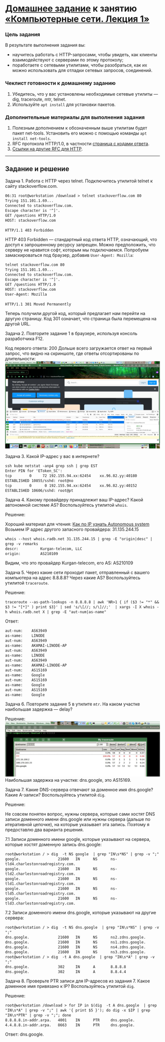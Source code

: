 # [Домашнее задание](https://github.com/a-prokopyev-resume/sysadm-homeworks/tree/devsys10/03-sysadmin-06-net) к занятию [«Компьютерные сети. Лекция 1»](https://netology.ru/profile/program/sys-dev-27/lessons/242281/lesson_items/1286605)

### Цель задания

В результате выполнения задания вы: 

* научитесь работать с HTTP-запросами, чтобы увидеть, как клиенты взаимодействуют с серверами по этому протоколу;
* поработаете с сетевыми утилитами, чтобы разобраться, как их можно использовать для отладки сетевых запросов, соединений.

### Чеклист готовности к домашнему заданию

1. Убедитесь, что у вас установлены необходимые сетевые утилиты — dig, traceroute, mtr, telnet.
2. Используйте `apt install` для установки пакетов.

### Дополнительные материалы для выполнения задания

1. Полезным дополнением к обозначенным выше утилитам будет пакет net-tools. Установить его можно с помощью команды `apt install net-tools`.
2. RFC протокола HTTP/1.0, в частности [страница с кодами ответа](https://www.rfc-editor.org/rfc/rfc1945#page-32).
3. [Ссылки на другие RFC для HTTP](https://blog.cloudflare.com/cloudflare-view-http3-usage/).

------

## Задание и решение

Задача 1. Работа c HTTP через telnet. Подключитесь утилитой telnet к сайту stackoverflow.com.

```
06:31 root@workstation /download > telnet stackoverflow.com 80
Trying 151.101.1.69...
Connected to stackoverflow.com.
Escape character is '^]'.
GET /questions HTTP/1.0
HOST: stackoverflow.com

HTTP/1.1 403 Forbidden
```
HTTP 403 Forbidden — стандартный код ответа HTTP, означающий, что доступ к запрошенному ресурсу запрещен.
Можно предположить, что серверу не нравится софт, которым мы подключаемся.
Попробуем замаскироваться под браузер, добавив `User-Agent: Mozilla`: 
```
telnet stackoverflow.com 80
Trying 151.101.1.69...                                                                                           
Connected to stackoverflow.com.
Escape character is '^]'.
GET /questions HTTP/1.0
HOST: stackoverflow.com
User-Agent: Mozilla

HTTP/1.1 301 Moved Permanently
```
Теперь получили другой код, который предлагает нам перейти на другую страницу. Код 301 означает, что страница была перемещена на другой URL.

Задача 2. Повторите задание 1 в браузере, используя консоль разработчика F12.
 
Код первого ответа: 200
Дольше всего загружается ответ на первый запрос, что видно на скриншоте, где ответы отсортированы по длительности:
![Firefox](images/firefox.jpg)

Задача 3. Какой IP-адрес у вас в интернете?
```
ssh kube netstat -anp4 grep ssh | grep EST
Enter PIN for 'EToken_SC': 
tcp        0     72 192.155.94.xx:62454    xx.96.82.yy:40180     ESTABLISHED 10855/sshd: root@no 
tcp        0      0 192.155.94.xx:62454    xx.96.82.yy:40152     ESTABLISHED 10606/sshd: root@pt 
```

Задача 4. Какому провайдеру принадлежит ваш IP-адрес? Какой автономной системе AS? Воспользуйтесь утилитой `whois`.

Решение: 

Хороший материал для чтения: [Как по IP узнать Autonomous system](https://hackware.ru/?p=9245)
Возьмем IP адрес другого запасного провайдера: 31.135.244.15 
```
whois --host whois.radb.net 31.135.244.15 | grep -E "origin|desc" | grep -v remarks
descr:          Kurgan-telecom, LLC
origin:         AS210109
```
Видим, что это провайдер Kurgan-telecom, его AS:  AS210109

Задача 5. Через какие сети проходит пакет, отправленный с вашего компьютера на адрес 8.8.8.8? Через какие AS? Воспользуйтесь утилитой `traceroute`.

Решение:
```
traceroute --as-path-lookups -n 8.8.8.8 | awk 'NR>1 { if ($3 != "*" && $3 != "[*]" ) print $3}' | sed 's/\[//; s/\]//;'  | xargs -I X whois -h whois.radb.net X | grep -E "aut-num|as-name" 
```
Ответ:
```
aut-num:    AS63949
as-name:    LINODE
aut-num:    AS63949
as-name:    AKAMAI-LINODE-AP
aut-num:    AS63949
as-name:    LINODE
aut-num:    AS63949
as-name:    AKAMAI-LINODE-AP
aut-num:    AS15169
as-name:    Google
aut-num:    AS15169
as-name:    Google
aut-num:    AS15169
as-name:    Google
```

Задача 6. Повторите задание 5 в утилите `mtr`. На каком участке наибольшая задержка — delay?

Решение:
![MTR screenshot](images/mtr.jpg)
Наибольшая задержка на участке: dns.google, это AS15169.

Задача 7. Какие DNS-сервера отвечают за доменное имя dns.google? Какие A-записи? Воспользуйтесь утилитой `dig`.

Решение:

Не совсем понятен вопрос, нужны сервера, которые сами хостят DNS записи доменного имени dns.google или нужны сервера (дальше по итеративной цепочке), на которые указывает эта запись. Поэтому я предоставлю два варианта решения.

7.1 Записи доменного имени google, которые указывают на сервера, которые хостят доменную запись dns.google:
```
root@workstation / > dig  -t NS google  | grep "IN\s*NS" | grep -v ";"
google.                 21600   IN      NS      ns-tld4.charlestonroadregistry.com.
google.                 21600   IN      NS      ns-tld2.charlestonroadregistry.com.
google.                 21600   IN      NS      ns-tld1.charlestonroadregistry.com.
google.                 21600   IN      NS      ns-tld5.charlestonroadregistry.com.
google.                 21600   IN      NS      ns-tld3.charlestonroadregistry.com.
```

7.2 Записи доменного имени dns.google, которые указывают на другие сервера:
```
root@workstation / > dig  -t NS dns.google  | grep "IN\s*NS" | grep -v ";"
dns.google.             21600   IN      NS      ns2.zdns.google.
dns.google.             21600   IN      NS      ns1.zdns.google.
dns.google.             21600   IN      NS      ns4.zdns.google.
dns.google.             21600   IN      NS      ns3.zdns.google.
root@workstation / > dig  -t A dns.google  | grep "IN\s*A" | grep -v ";"
dns.google.             302     IN      A       8.8.8.8
dns.google.             302     IN      A       8.8.4.4
```

Задача 8. Проверьте PTR записи для IP-адресов из задания 7. Какое доменное имя привязано к IP? Воспользуйтесь утилитой `dig`.

Решение:
```
root@workstation /download > for IP in $(dig  -t A dns.google  | grep "IN\s*A" | grep -v ";" | awk '{ print $5 }'); do dig -x $IP | grep "IN\s*PTR" | grep -v ";"; done
8.8.8.8.in-addr.arpa.   4001    IN      PTR     dns.google.
4.4.8.8.in-addr.arpa.   8663    IN      PTR     dns.google.
```
Ответ: dns.google.
